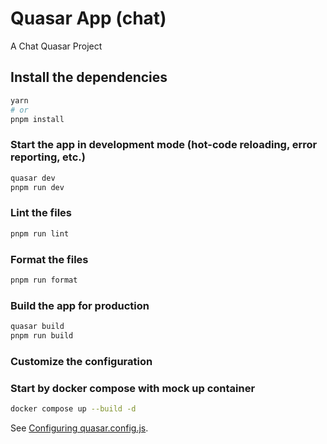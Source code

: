 # Quasar App (chat)

A Chat Quasar Project

## Install the dependencies

```bash
yarn
# or
pnpm install
```

### Start the app in development mode (hot-code reloading, error reporting, etc.)

```bash
quasar dev
pnpm run dev
```

### Lint the files

```bash
pnpm run lint
```

### Format the files

```bash
pnpm run format
```

### Build the app for production

```bash
quasar build
pnpm run build
```

### Customize the configuration

### Start by docker compose with mock up container

```bash
docker compose up --build -d
```

See [Configuring quasar.config.js](https://v2.quasar.dev/quasar-cli-vite/quasar-config-js).
